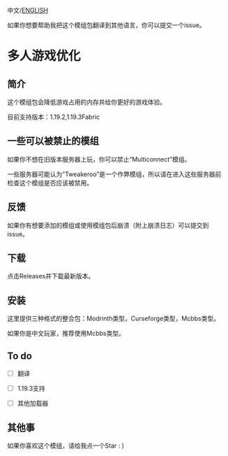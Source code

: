 中文/[ENGLISH](https://github.com/DiamondPigeon/Multiplayer-optimization/blob/main/README_en.md)

如果你想要帮助我把这个模组包翻译到其他语言，你可以提交一个issue。

# 多人游戏优化

## 简介

 这个模组包会降低游戏占用的内存并给你更好的游戏体验。

目前支持版本：1.19.2,1.19.3Fabric

## 一些可以被禁止的模组

 如果你不想在旧版本服务器上玩，你可以禁止“Multiconnect”模组。

 一些服务器可能认为“Tweakeroo”是一个作弊模组，所以请在进入这些服务器前检查这个模组是否应该被禁用。

## 反馈

 如果你有想要添加的模组或使用模组包后崩溃（附上崩溃日志）可以提交到issue。

## 下载

 点击Releases并下载最新版本。

## 安装

 这里提供三种格式的整合包：Modrinth类型，Curseforge类型，Mcbbs类型。

 如果你是中文玩家，推荐使用Mcbbs类型。

## To do

- [ ] 翻译

- [ ] 1.19.3支持

- [ ] 其他加载器

## 其他事

 如果你喜欢这个模组，请给我点一个Star : )
